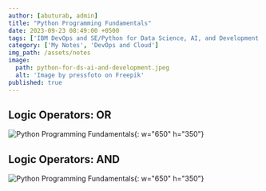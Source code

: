 ```yaml
---
author: [abuturab, admin]
title: "Python Programming Fundamentals"
date: 2023-09-23 08:49:00 +0500
tags: ['IBM DevOps and SE/Python for Data Science, AI, and Development']
category: ['My Notes', 'DevOps and Cloud']
img_path: /assets/notes
image:
  path: python-for-ds-ai-and-development.jpeg
  alt: 'Image by pressfoto on Freepik'
published: true
---
```


## **Logic Operators: OR**

![Python Programming Fundamentals](Python%20Programming%20Fundamentals.png){: w="650" h="350"}

## **Logic Operators: AND**
  
![Python Programming Fundamentals](Python%20Programming%20Fundamentals-1.png){: w="650" h="350"}